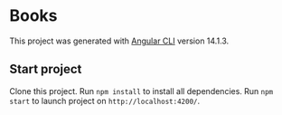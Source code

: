 # Books

This project was generated with [Angular CLI](https://github.com/angular/angular-cli) version 14.1.3.

## Start project

Clone this project.
Run `npm install` to install all dependencies. 
Run `npm start` to launch project on `http://localhost:4200/`.
